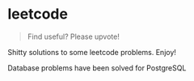 # leetcode

> Find useful? Please upvote!

Shitty solutions to some leetcode problems. Enjoy!

Database problems have been solved for PostgreSQL  
